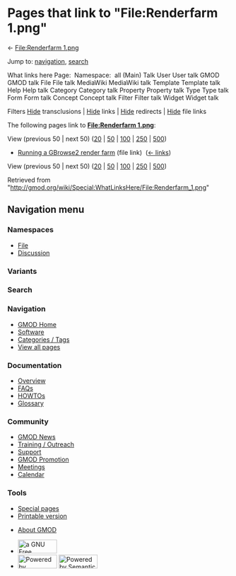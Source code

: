<div id="mw-page-base" class="noprint">

</div>

<div id="mw-head-base" class="noprint">

</div>

<div id="content" class="mw-body" role="main">

<span id="top"></span>

<div id="mw-js-message" style="display:none;">

</div>



# <span dir="auto">Pages that link to "File:Renderfarm 1.png"</span>

<div id="bodyContent">

<div id="contentSub">

← [File:Renderfarm
1.png](/wiki/File:Renderfarm_1.png "File:Renderfarm 1.png")

</div>

<div id="jump-to-nav" class="mw-jump">

Jump to: [navigation](#mw-navigation), [search](#p-search)

</div>

<div id="mw-content-text">

What links here Page:  Namespace:  all (Main) Talk User User talk GMOD
GMOD talk File File talk MediaWiki MediaWiki talk Template Template talk
Help Help talk Category Category talk Property Property talk Type Type
talk Form Form talk Concept Concept talk Filter Filter talk Widget
Widget talk

Filters
[Hide](/mediawiki/index.php?title=Special:WhatLinksHere/File:Renderfarm_1.png&hidetrans=1 "Special:WhatLinksHere/File:Renderfarm 1.png")
transclusions \|
[Hide](/mediawiki/index.php?title=Special:WhatLinksHere/File:Renderfarm_1.png&hidelinks=1 "Special:WhatLinksHere/File:Renderfarm 1.png")
links \|
[Hide](/mediawiki/index.php?title=Special:WhatLinksHere/File:Renderfarm_1.png&hideredirs=1 "Special:WhatLinksHere/File:Renderfarm 1.png")
redirects \|
[Hide](/mediawiki/index.php?title=Special:WhatLinksHere/File:Renderfarm_1.png&hideimages=1 "Special:WhatLinksHere/File:Renderfarm 1.png")
file links

The following pages link to **[File:Renderfarm
1.png](/wiki/File:Renderfarm_1.png "File:Renderfarm 1.png")**:

View (previous 50 \| next 50)
([20](/mediawiki/index.php?title=Special:WhatLinksHere/File:Renderfarm_1.png&limit=20 "Special:WhatLinksHere/File:Renderfarm 1.png")
\|
[50](/mediawiki/index.php?title=Special:WhatLinksHere/File:Renderfarm_1.png&limit=50 "Special:WhatLinksHere/File:Renderfarm 1.png")
\|
[100](/mediawiki/index.php?title=Special:WhatLinksHere/File:Renderfarm_1.png&limit=100 "Special:WhatLinksHere/File:Renderfarm 1.png")
\|
[250](/mediawiki/index.php?title=Special:WhatLinksHere/File:Renderfarm_1.png&limit=250 "Special:WhatLinksHere/File:Renderfarm 1.png")
\|
[500](/mediawiki/index.php?title=Special:WhatLinksHere/File:Renderfarm_1.png&limit=500 "Special:WhatLinksHere/File:Renderfarm 1.png"))

- [Running a GBrowse2 render
  farm](/wiki/Running_a_GBrowse2_render_farm "Running a GBrowse2 render farm")
  (file link) ‎ <span class="mw-whatlinkshere-tools">([←
  links](/mediawiki/index.php?title=Special:WhatLinksHere&target=Running+a+GBrowse2+render+farm "Special:WhatLinksHere"))</span>

View (previous 50 \| next 50)
([20](/mediawiki/index.php?title=Special:WhatLinksHere/File:Renderfarm_1.png&limit=20 "Special:WhatLinksHere/File:Renderfarm 1.png")
\|
[50](/mediawiki/index.php?title=Special:WhatLinksHere/File:Renderfarm_1.png&limit=50 "Special:WhatLinksHere/File:Renderfarm 1.png")
\|
[100](/mediawiki/index.php?title=Special:WhatLinksHere/File:Renderfarm_1.png&limit=100 "Special:WhatLinksHere/File:Renderfarm 1.png")
\|
[250](/mediawiki/index.php?title=Special:WhatLinksHere/File:Renderfarm_1.png&limit=250 "Special:WhatLinksHere/File:Renderfarm 1.png")
\|
[500](/mediawiki/index.php?title=Special:WhatLinksHere/File:Renderfarm_1.png&limit=500 "Special:WhatLinksHere/File:Renderfarm 1.png"))

</div>

<div class="printfooter">

Retrieved from
"<http://gmod.org/wiki/Special:WhatLinksHere/File:Renderfarm_1.png>"

</div>

<div id="catlinks" class="catlinks catlinks-allhidden">

</div>

<div class="visualClear">

</div>

</div>

</div>

<div id="mw-navigation">

## Navigation menu

<div id="mw-head">



<div id="left-navigation">

<div id="p-namespaces" class="vectorTabs" role="navigation"
aria-labelledby="p-namespaces-label">

### Namespaces

- <span id="ca-nstab-image"><a href="/wiki/File:Renderfarm_1.png" accesskey="c"
  title="View the file page [c]">File</a></span>
- <span id="ca-talk"><a
  href="/mediawiki/index.php?title=File_talk:Renderfarm_1.png&amp;action=edit&amp;redlink=1"
  accesskey="t"
  title="Discussion about the content page [t]">Discussion</a></span>

</div>

<div id="p-variants" class="vectorMenu emptyPortlet" role="navigation"
aria-labelledby="p-variants-label">

### 

### Variants[](#)

<div class="menu">

</div>

</div>

</div>

<div id="right-navigation">





</div>

<div id="p-search" role="search">

### Search

<div id="simpleSearch">

</div>

</div>

</div>

</div>

<div id="mw-panel">

<div id="p-logo" role="banner">

<a href="/wiki/Main_Page"
style="background-image: url(http://gmod.org/images/GMOD-cogs.png);"
title="Visit the main page"></a>

</div>

<div id="p-Navigation" class="portal" role="navigation"
aria-labelledby="p-Navigation-label">

### Navigation

<div class="body">

- <span id="n-GMOD-Home">[GMOD Home](/wiki/Main_Page)</span>
- <span id="n-Software">[Software](/wiki/GMOD_Components)</span>
- <span id="n-Categories-.2F-Tags">[Categories /
  Tags](/wiki/Categories)</span>
- <span id="n-View-all-pages">[View all
  pages](/wiki/Special:AllPages)</span>

</div>

</div>

<div id="p-Documentation" class="portal" role="navigation"
aria-labelledby="p-Documentation-label">

### Documentation

<div class="body">

- <span id="n-Overview">[Overview](/wiki/Overview)</span>
- <span id="n-FAQs">[FAQs](/wiki/Category:FAQ)</span>
- <span id="n-HOWTOs">[HOWTOs](/wiki/Category:HOWTO)</span>
- <span id="n-Glossary">[Glossary](/wiki/Glossary)</span>

</div>

</div>

<div id="p-Community" class="portal" role="navigation"
aria-labelledby="p-Community-label">

### Community

<div class="body">

- <span id="n-GMOD-News">[GMOD News](/wiki/GMOD_News)</span>
- <span id="n-Training-.2F-Outreach">[Training /
  Outreach](/wiki/Training_and_Outreach)</span>
- <span id="n-Support">[Support](/wiki/Support)</span>
- <span id="n-GMOD-Promotion">[GMOD
  Promotion](/wiki/GMOD_Promotion)</span>
- <span id="n-Meetings">[Meetings](/wiki/Meetings)</span>
- <span id="n-Calendar">[Calendar](/wiki/Calendar)</span>

</div>

</div>

<div id="p-tb" class="portal" role="navigation"
aria-labelledby="p-tb-label">

### Tools

<div class="body">

- <span id="t-specialpages"><a href="/wiki/Special:SpecialPages" accesskey="q"
  title="A list of all special pages [q]">Special pages</a></span>
- <span id="t-print"><a
  href="/mediawiki/index.php?title=Special:WhatLinksHere/File:Renderfarm_1.png&amp;printable=yes"
  rel="alternate" accesskey="p"
  title="Printable version of this page [p]">Printable version</a></span>

</div>

</div>

</div>

</div>

<div id="footer" role="contentinfo">

- <span id="footer-places-about">[About
  GMOD](/wiki/GMOD:About "GMOD:About")</span>

<!-- -->

- <span id="footer-copyrightico">[<img src="http://www.gnu.org/graphics/gfdl-logo-small.png" width="88"
  height="31" alt="a GNU Free Documentation License" />](http://www.gnu.org/licenses/fdl-1.3.html)</span>
- <span id="footer-poweredbyico">[<img src="/mediawiki/skins/common/images/poweredby_mediawiki_88x31.png"
  width="88" height="31" alt="Powered by MediaWiki" />](//www.mediawiki.org/)
  [<img
  src="/mediawiki/extensions/SemanticMediaWiki/includes/../resources/images/smw_button.png"
  width="88" height="31" alt="Powered by Semantic MediaWiki" />](https://www.semantic-mediawiki.org/wiki/Semantic_MediaWiki)</span>

<div style="clear:both">

</div>

</div>
